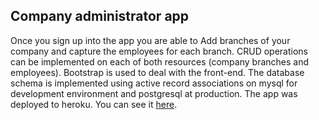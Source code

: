 ## Company administrator app

Once you sign up into the app you are able to Add branches of your company and capture the employees for each branch. CRUD operations can be implemented on each of both resources (company branches and employees). Bootstrap is used to deal with the front-end. The database schema is implemented using active record associations on mysql for development environment and postgresql at production. The app was deployed to heroku. You can see it [here](https://proyekt.herokuapp.com).
